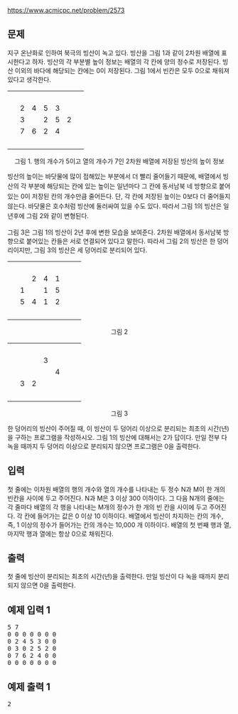 https://www.acmicpc.net/problem/2573
<div id="problem-body" class="">
    <div class="col-md-12">
        <section id="description" class="problem-section">
            <div class="headline">
                <h2>문제</h2>
            </div>
            <div id="problem_description" class="problem-text">
                <p>지구 온난화로 인하여 북극의 빙산이 녹고 있다. 빙산을 그림 1과 같이 2차원 배열에 표시한다고 하자. 빙산의 각 부분별 높이 정보는 배열의 각 칸에 양의 정수로 저장된다. 빙산 이외의 바다에 해당되는 칸에는 0이 저장된다. 그림 1에서 빈칸은 모두 0으로 채워져 있다고 생각한다.</p>
                <table class="table table-bordered td-center table-center-35 td-width-5">
                    <tbody>
                        <tr>
                            <td>&nbsp;</td>
                            <td>&nbsp;</td>
                            <td>&nbsp;</td>
                            <td>&nbsp;</td>
                            <td>&nbsp;</td>
                            <td>&nbsp;</td>
                            <td>&nbsp;</td>
                        </tr>
                        <tr>
                            <td>&nbsp;</td>
                            <td>2</td>
                            <td>4</td>
                            <td>5</td>
                            <td>3</td>
                            <td>&nbsp;</td>
                            <td>&nbsp;</td>
                        </tr>
                        <tr>
                            <td>&nbsp;</td>
                            <td>3</td>
                            <td>&nbsp;</td>
                            <td>2</td>
                            <td>5</td>
                            <td>2</td>
                            <td>&nbsp;</td>
                        </tr>
                        <tr>
                            <td>&nbsp;</td>
                            <td>7</td>
                            <td>6</td>
                            <td>2</td>
                            <td>4</td>
                            <td>&nbsp;</td>
                            <td>&nbsp;</td>
                        </tr>
                        <tr>
                            <td>&nbsp;</td>
                            <td>&nbsp;</td>
                            <td>&nbsp;</td>
                            <td>&nbsp;</td>
                            <td>&nbsp;</td>
                            <td>&nbsp;</td>
                            <td>&nbsp;</td>
                        </tr>
                    </tbody>
                </table>
                <p style="text-align: center;">그림 1. 행의 개수가 5이고 열의 개수가 7인 2차원 배열에 저장된 빙산의 높이 정보</p>
                <p><span style="line-height:1.6em">빙산의 높이는 바닷물에 많이 접해있는 부분에서 더 빨리 줄어들기 때문에, 배열에서 빙산의 각 부분에 해당되는 칸에 있는 높이는 일년마다 그 칸에 동서남북 네 방향으로 붙어있는 0이 저장된 칸의 개수만큼 줄어든다. 단, 각 칸에 저장된 높이는 0보다 더 줄어들지 않는다. 바닷물은 호수처럼 빙산에 둘러싸여 있을 수도 있다. 따라서 그림 1의 빙산은 일년후에 그림 2와 같이 변형된다.</span></p>
                <p>그림 3은 그림 1의 빙산이 2년 후에 변한 모습을 보여준다. 2차원 배열에서 동서남북 방향으로 붙어있는 칸들은 서로 연결되어 있다고 말한다. 따라서 그림 2의 빙산은 한 덩어리이지만, 그림 3의 빙산은 세 덩어리로 분리되어 있다.</p>
                <table class="table table-bordered td-center table-center-35 td-width-5">
                    <tbody>
                        <tr>
                            <td>&nbsp;</td>
                            <td>&nbsp;</td>
                            <td>&nbsp;</td>
                            <td>&nbsp;</td>
                            <td>&nbsp;</td>
                            <td>&nbsp;</td>
                            <td>&nbsp;</td>
                        </tr>
                        <tr>
                            <td>&nbsp;</td>
                            <td>&nbsp;</td>
                            <td>2</td>
                            <td>4</td>
                            <td>1</td>
                            <td>&nbsp;</td>
                            <td>&nbsp;</td>
                        </tr>
                        <tr>
                            <td>&nbsp;</td>
                            <td>1</td>
                            <td>&nbsp;</td>
                            <td>1</td>
                            <td>5</td>
                            <td>&nbsp;</td>
                            <td>&nbsp;</td>
                        </tr>
                        <tr>
                            <td>&nbsp;</td>
                            <td>5</td>
                            <td>4</td>
                            <td>1</td>
                            <td>2</td>
                            <td>&nbsp;</td>
                            <td>&nbsp;</td>
                        </tr>
                        <tr>
                            <td>&nbsp;</td>
                            <td>&nbsp;</td>
                            <td>&nbsp;</td>
                            <td>&nbsp;</td>
                            <td>&nbsp;</td>
                            <td>&nbsp;</td>
                            <td>&nbsp;</td>
                        </tr>
                    </tbody>
                </table>
                <p style="text-align: center;">그림 2</p>
                <table class="table table-bordered td-center table-center-35 td-width-5">
                    <tbody>
                        <tr>
                            <td>&nbsp;</td>
                            <td>&nbsp;</td>
                            <td>&nbsp;</td>
                            <td>&nbsp;</td>
                            <td>&nbsp;</td>
                            <td>&nbsp;</td>
                            <td>&nbsp;</td>
                        </tr>
                        <tr>
                            <td>&nbsp;</td>
                            <td>&nbsp;</td>
                            <td>&nbsp;</td>
                            <td>3</td>
                            <td>&nbsp;</td>
                            <td>&nbsp;</td>
                            <td>&nbsp;</td>
                        </tr>
                        <tr>
                            <td>&nbsp;</td>
                            <td>&nbsp;</td>
                            <td>&nbsp;</td>
                            <td>&nbsp;</td>
                            <td>4</td>
                            <td>&nbsp;</td>
                            <td>&nbsp;</td>
                        </tr>
                        <tr>
                            <td>&nbsp;</td>
                            <td>3</td>
                            <td>2</td>
                            <td>&nbsp;</td>
                            <td>&nbsp;</td>
                            <td>&nbsp;</td>
                            <td>&nbsp;</td>
                        </tr>
                        <tr>
                            <td>&nbsp;</td>
                            <td>&nbsp;</td>
                            <td>&nbsp;</td>
                            <td>&nbsp;</td>
                            <td>&nbsp;</td>
                            <td>&nbsp;</td>
                            <td>&nbsp;</td>
                        </tr>
                    </tbody>
                </table>
                <p style="text-align: center;">그림 3</p>
                <p>한 덩어리의 빙산이 주어질 때, 이 빙산이 두 덩어리 이상으로 분리되는 최초의 시간(년)을 구하는 프로그램을 작성하시오. 그림 1의 빙산에 대해서는 2가 답이다. 만일 전부 다 녹을 때까지 두 덩어리 이상으로 분리되지 않으면 프로그램은 0을 출력한다.</p>
            </div>
        </section>
    </div>
    <div class="col-md-12">
        <section id="input" class="problem-section">
            <div class="headline">
                <h2>입력</h2>
            </div>
            <div id="problem_input" class="problem-text">
                <p>첫 줄에는 이차원 배열의 행의 개수와 열의 개수를 나타내는 두 정수 N과 M이 한 개의 빈칸을 사이에 두고 주어진다. N과 M은 3 이상 300 이하이다. 그 다음 N개의 줄에는 각 줄마다 배열의 각 행을 나타내는 M개의 정수가 한 개의 빈 칸을 사이에 두고 주어진다. 각 칸에 들어가는 값은 0 이상 10 이하이다. 배열에서 빙산이 차지하는 칸의 개수, 즉, 1 이상의 정수가 들어가는 칸의 개수는 10,000 개 이하이다. 배열의 첫 번째 행과 열, 마지막 행과 열에는 항상 0으로 채워진다.</p>
            </div>
        </section>
    </div>
    <div class="col-md-12">
        <section id="output" class="problem-section">
            <div class="headline">
                <h2>출력</h2>
            </div>
            <div id="problem_output" class="problem-text">
                <p>첫 줄에 빙산이 분리되는 최초의 시간(년)을 출력한다. 만일 빙산이 다 녹을 때까지 분리되지 않으면 0을 출력한다.</p>
            </div>
        </section>
    </div>
    <div class="col-md-12">
        <section id="limit" style="display:none;" class="problem-section">
            <div class="headline">
                <h2>제한</h2>
            </div>
            <div id="problem_limit" class="problem-text">
            </div>
        </section>
    </div>
    <div class="col-md-12">
        <div class="row">
            <div class="col-md-6">
                <section id="sampleinput1">
                    <div class="headline">
                        <h2>예제 입력 1</h2>
                    </div>
                    <pre class="sampledata" id="sample-input-1">5 7
0 0 0 0 0 0 0
0 2 4 5 3 0 0
0 3 0 2 5 2 0
0 7 6 2 4 0 0
0 0 0 0 0 0 0
</pre>
                </section>
            </div>
            <div class="col-md-6">
                <section id="sampleoutput1">
                    <div class="headline">
                        <h2>예제 출력 1</h2>
                    </div>
                    <pre class="sampledata" id="sample-output-1">2
</pre>
                </section>
            </div>
        </div>
    </div>
    <div class="col-md-12">
        <section id="hint" style="display: none;" class="problem-section">
            <div class="headline">
                <h2>힌트</h2>
            </div>
            <div id="problem_hint" class="problem-text">
            </div>
        </section>
    </div>
</div>